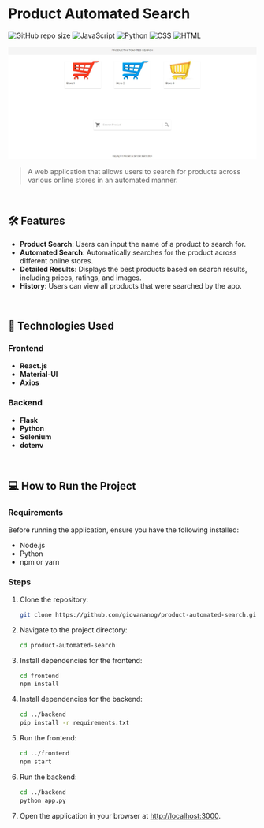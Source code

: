 # Product Automated Search

![GitHub repo size](https://img.shields.io/github/repo-size/giovananog/product-automated-search?style=for-the-badge)
![JavaScript](https://img.shields.io/badge/JavaScript-F7DF1E?style=for-the-badge&logo=javascript&logoColor=white)
![Python](https://img.shields.io/badge/Python-3776AB?style=for-the-badge&logo=python&logoColor=white)
![CSS](https://img.shields.io/badge/CSS-1572B6?style=for-the-badge&logo=css3&logoColor=white)
![HTML](https://img.shields.io/badge/HTML-E34F26?style=for-the-badge&logo=html5&logoColor=white)

<div align="center">
  <img src="frontend/public/images/image.png" alt="Product Automated Search Interface" width="800"/>
</div>

> A web application that allows users to search for products across various online stores in an automated manner.

<br>

## 🛠️ Features

- **Product Search**: Users can input the name of a product to search for.
- **Automated Search**: Automatically searches for the product across different online stores.
- **Detailed Results**: Displays the best products based on search results, including prices, ratings, and images.
- **History**: Users can view all products that were searched by the app.

<br>

## 🚀 Technologies Used

### Frontend
- **React.js**
- **Material-UI**
- **Axios**

### Backend
- **Flask**
- **Python**
- **Selenium**
- **dotenv**

<br>

## 💻 How to Run the Project

### Requirements

Before running the application, ensure you have the following installed:
- Node.js
- Python
- npm or yarn

### Steps

1. Clone the repository:

   ```bash
   git clone https://github.com/giovananog/product-automated-search.git
   ```

2. Navigate to the project directory:

   ```bash
   cd product-automated-search
   ```

3. Install dependencies for the frontend:

   ```bash
   cd frontend
   npm install
   ```

4. Install dependencies for the backend:

   ```bash
   cd ../backend
   pip install -r requirements.txt
   ```

5. Run the frontend:

   ```bash
   cd ../frontend
   npm start
   ```

6. Run the backend:

   ```bash
   cd ../backend
   python app.py
   ```

7. Open the application in your browser at [http://localhost:3000](http://localhost:3000).
